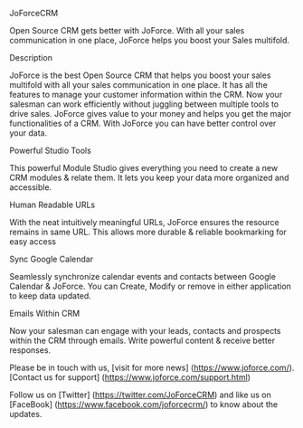 JoForceCRM

Open Source CRM gets better with JoForce. With all your sales communication in one place, JoForce helps you boost your Sales multifold.

Description

JoForce is the best Open Source CRM that helps you boost your sales multifold with all your sales communication in one place. It has all the features to manage your customer information within the CRM. Now your salesman can work efficiently without juggling between multiple tools to drive sales. JoForce gives value to your money and helps you get the major functionalities of a CRM. With JoForce you can have better control over your data.

Powerful Studio Tools

This powerful Module Studio gives everything you need to create a new CRM modules & relate them. It lets you keep your data more organized and accessible.

Human Readable URLs

With the neat intuitively meaningful URLs, JoForce ensures the resource remains in same URL. This allows more durable & reliable bookmarking for easy access

Sync Google Calendar

Seamlessly synchronize calendar events and contacts between Google Calendar & JoForce. You can Create, Modify or remove in either application to keep data updated.

Emails Within CRM

Now your salesman can engage with your leads, contacts and prospects within the CRM through emails. Write powerful content & receive better responses.

Please be in touch with us, [visit for more news] (https://www.joforce.com/). [Contact us for support] (https://www.joforce.com/support.html)

Follow us on [Twitter] (https://twitter.com/JoForceCRM) and like us on [FaceBook] (https://www.facebook.com/joforcecrm/) to know about the updates. 
